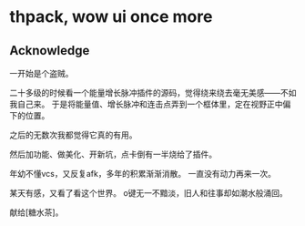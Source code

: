 # thpack, wow ui once more

## Acknowledge

一开始是个盗贼。

二十多级的时候看一个能量增长脉冲插件的源码，觉得绕来绕去毫无美感——不如我自己来。
于是将能量值、增长脉冲和连击点弄到一个框体里，定在视野正中偏下的位置。

之后的无数次我都觉得它真的有用。

然后加功能、做美化、开新坑，点卡倒有一半烧给了插件。

年幼不懂vcs，又反复afk，多年的积累渐渐消散。
一直没有动力再来一次。

某天有感，又看了看这个世界。
o键无一不黯淡，旧人和往事却如潮水般涌回。

献给[糖水茶]。
